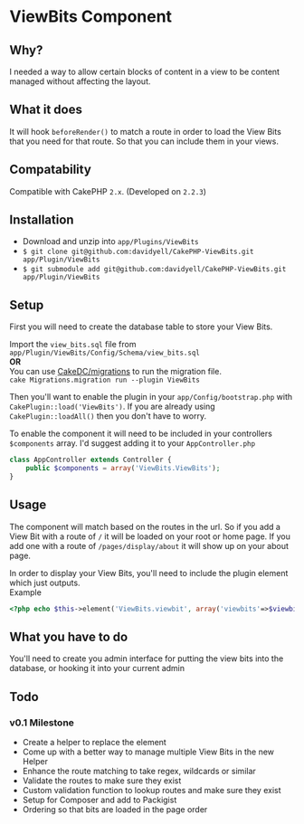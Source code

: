 # ViewBits Component

## Why?
I needed a way to allow certain blocks of content in a view to be content managed without affecting the layout.  

## What it does
It will hook `beforeRender()` to match a route in order to load the View Bits that you need for that route. So that you can include them in your views.

## Compatability
Compatible with CakePHP `2.x`. (Developed on `2.2.3`)  

## Installation
* Download and unzip into `app/Plugins/ViewBits`
* ````$ git clone git@github.com:davidyell/CakePHP-ViewBits.git app/Plugin/ViewBits````
* ````$ git submodule add git@github.com:davidyell/CakePHP-ViewBits.git app/Plugin/ViewBits````

## Setup
First you will need to create the database table to store your View Bits.  

Import the `view_bits.sql` file from `app/Plugin/ViewBits/Config/Schema/view_bits.sql`  
**OR**  
You can use [CakeDC/migrations](https://github.com/cakedc/migrations) to run the migration file.  
````cake Migrations.migration run --plugin ViewBits````  

Then you'll want to enable the plugin in your `app/Config/bootstrap.php` with `CakePlugin::load('ViewBits')`. If you are already using `CakePlugin::loadAll()` then you don't have to worry.  

To enable the component it will need to be included in your controllers `$components` array. I'd suggest adding it to your `AppController.php`  
````php
class AppController extends Controller {
    public $components = array('ViewBits.ViewBits');
}
````  

## Usage
The component will match based on the routes in the url. So if you add a View Bit with a route of `/` it will be loaded on your root or home page. If you add one with a route of `/pages/display/about` it will show up on your about page.  

In order to display your View Bits, you'll need to include the plugin element which just outputs.  
Example  
````php
<?php echo $this->element('ViewBits.viewbit', array('viewbits'=>$viewbits));?>
````

## What you have to do
You'll need to create you admin interface for putting the view bits into the database, or hooking it into your current admin

## Todo
### v0.1 Milestone
* Create a helper to replace the element
* Come up with a better way to manage multiple View Bits in the new Helper
* Enhance the route matching to take regex, wildcards or similar
* Validate the routes to make sure they exist
* Custom validation function to lookup routes and make sure they exist
* Setup for Composer and add to Packigist
* Ordering so that bits are loaded in the page order